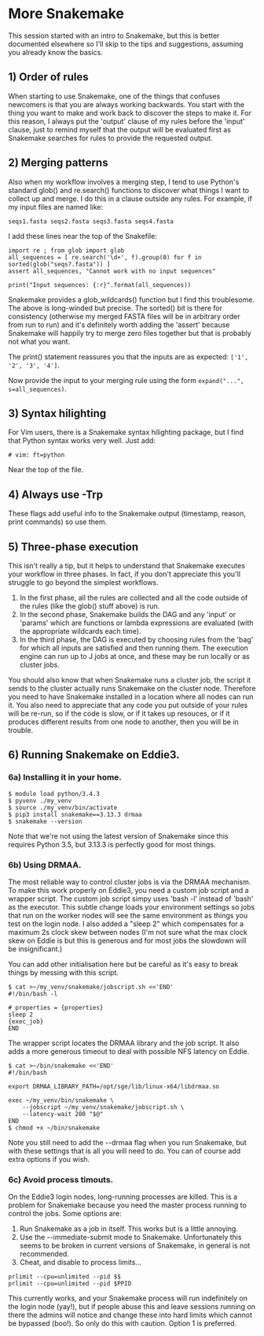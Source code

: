 # More Snakemake

This session started with an intro to Snakemake, but this is better documented
elsewhere so I'll skip to the tips and suggestions, assuming you already know the
basics.

## 1) Order of rules

When starting to use Snakemake, one of the things that confuses newcomers is
that you are always working backwards. You start with the thing you want
to make and work back to discover the steps to make it.
For this reason, I always put the 'output' clause of my rules before the
'input' clause, just to remind myself that the output will be evaluated first
as Snakemake searches for rules to provide the requested output.

## 2) Merging patterns

Also when my workflow involves a merging step, I tend to use Python's standard
glob() and re.search() functions to discover what things I want to collect up and
merge. I do this in a clause outside any rules. For example, if my input files
are named like:

```
seqs1.fasta seqs2.fasta seqs3.fasta seqs4.fasta
```

I add these lines near the top of the Snakefile:

```
import re ; from glob import glob
all_sequences = [ re.search('\d+', f).group(0) for f in sorted(glob("seqs?.fasta")) ]
assert all_sequences, "Cannot work with no input sequences"

print("Input sequences: {:r}".format(all_sequences))
```

Snakemake provides a glob_wildcards() function but I find this troublesome. The above is long-winded
but precise. The sorted() bit is there for consistency (otherwise my merged FASTA files will be
in arbitrary order from run to run) and it's definitely worth adding the 'assert' because Snakemake
will happily try to merge zero files together but that is probably not what you want.

The print() statement reassures you that the inputs are as expected: ```['1', '2', '3', '4']```.

Now provide the input to your merging rule using the form ```expand("...", s=all_sequences)```.

## 3) Syntax hilighting

For Vim users, there is a Snakemake syntax hilighting package, but I find that Python syntax works
very well. Just add:

```# vim: ft=python```

Near the top of the file.

## 4) Always use -Trp

These flags add useful info to the Snakemake output (timestamp, reason, print commands) so use them.

## 5) Three-phase execution

This isn't really a tip, but it helps to understand that Snakemake executes your workflow in three phases.
In fact, if you don't appreciate this you'll struggle to go beyond the simplest workflows.

1. In the first phase, all the rules are collected and all the code outside of the rules (like the glob()
stuff above) is run.
1. In the second phase, Snakemake builds the DAG and any 'input' or 'params' which are functions or lambda
expressions are evaluated (with the appropriate wildcards each time).
1. In the third phase, the DAG is executed by choosing rules from the 'bag' for which all inputs are satisfied
and then running them. The execution engine can run up to J jobs at once, and these may be run locally or
as cluster jobs.

You should also know that when Snakemake runs a cluster job, the script it sends to the cluster
actually runs Snakemake on the cluster node. Therefore you need to have Snakemake installed in
a location where all nodes can run it. You also need to appreciate that any code you put outside
of your rules will be re-run, so if the code is slow, or if it takes up resouces, or if it produces
different results from one node to another, then you will be in trouble.

## 6) Running Snakemake on Eddie3.

### 6a) Installing it in your home.

```
$ module load python/3.4.3
$ pyvenv ./my_venv
$ source ./my_venv/bin/activate
$ pip3 install snakemake==3.13.3 drmaa
$ snakemake --version
```

Note that we're not using the latest version of Snakemake since this requires Python 3.5, but 3.13.3 is
perfectly good for most things.

### 6b) Using DRMAA.

The most reliable way to control cluster jobs is via the DRMAA mechanism. To make this work properly on
Eddie3, you need a custom job script and a wrapper script. The custom job script simpy uses 'bash -l'
instead of 'bash' as the executor. This subtle change loads your environment settings so jobs that
run on the worker nodes will see the same environment as things you test on the login node. I also
added a "sleep 2" which compensates for a maximum 2s clock skew between nodes (I'm not sure what
the max clock skew on Eddie is but this is generous and for most jobs the slowdown will be insignificant.)

You can add other initialisation here but be careful as it's easy to break things by messing with
this script.

```
$ cat >~/my_venv/snakemake/jobscript.sh <<'END'
#!/bin/bash -l

# properties = {properties}
sleep 2
{exec_job}
END
```

The wrapper script locates the DRMAA library and the job script. It also adds a more generous timeout to
deal with possible NFS latency on Eddie.

```
$ cat >~/bin/snakemake <<'END'
#!/bin/bash

export DRMAA_LIBRARY_PATH=/opt/sge/lib/linux-x64/libdrmaa.so

exec ~/my_venv/bin/snakemake \
    --jobscript ~/my_venv/snakemake/jobscript.sh \
    --latency-wait 200 "$@"
END
$ chmod +x ~/bin/snakemake
```

Note you still need to add the --drmaa flag when you run Snakemake, but with these settings that
is all you will need to do. You can of course add extra options if you wish.

### 6c) Avoid process timouts.

On the Eddie3 login nodes, long-running processes are killed. This is a problem for Snakemake
because you need the master process running to control the jobs. Some options are:

1. Run Snakemake as a job in itself. This works but is a little annoying.
1. Use the --immediate-submit mode to Snakemake. Unfortunately this seems to be broken
   in current versions of Snakemake, in general is not recommended.
1. Cheat, and disable to process limits...

```
prlimit --cpu=unlimited --pid $$
prlimit --cpu=unlimited --pid $PPID
```

This currently works, and your Snakemake process will run indefinitely on the login node (yay!),
but if people abuse this and leave sessions running on there the admins will notice and change
these into hard limits which cannot be bypassed (boo!). So only do this with caution. Option 1
is preferred.
